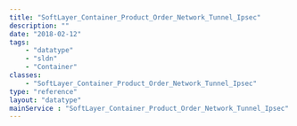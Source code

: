 ```yaml
---
title: "SoftLayer_Container_Product_Order_Network_Tunnel_Ipsec"
description: ""
date: "2018-02-12"
tags:
    - "datatype"
    - "sldn"
    - "Container"
classes:
    - "SoftLayer_Container_Product_Order_Network_Tunnel_Ipsec"
type: "reference"
layout: "datatype"
mainService : "SoftLayer_Container_Product_Order_Network_Tunnel_Ipsec"
---
```

